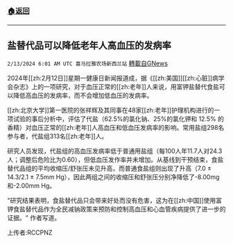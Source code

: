 ###  [:house:返回](README.md)
---


## 盐替代品可以降低老年人高血压的发病率
`2/13/2024 6:01 AM UTC 喜马拉雅农场新西兰站` [轉載自GNews](https://gnews.org/articles/2302003)

2024年[[zh:2月12日]]星期一健康日新闻报道成，据《[[zh:美国]][[zh:心脏]]病学会杂志》上的一项研究，对于血压正常的[[zh:老年]]人来说，用富钾盐替代食盐可以降低高血压的发病率，而不会增加低血压的发病率。

[[zh:北京大学]]第一医院的张祥辉及其同事在48家[[zh:老年]]护理机构进行的一项试验的事后分析中，评估了代盐（62.5%的氯化钠、25%的氯化钾和 12.5% 的香精）对血压正常的[[zh:老年]]人高血压和低血压发病率的影响。常用盐组298名参与者，代盐组313名[[zh:老年]]人。

研究人员发现，代盐组的高血压发病率低于普通用盐组（每100人年11.7人对24.3人；调整后危险比为0.60），但低血压发作率并未增加。从基线到干预结束，食盐替代品组的平均收缩压/舒张压未见升高，而普通食盐组则出现了升高（7.0 ± 14.3/2.1 ± 7.5mm Hg），因此两组之间的收缩压和舒张压分别净降低了-8.00mg和-2.00mm Hg。

"研究结果表明，食盐替代品只会带来好处而没有危害，这为在[[zh:中国]]使用富钾食盐替代品作为全民减钠政策来预防和控制高血压和心血管疾病提供了进一步的证据。" 作者写道。

上传者:RCCPNZ
